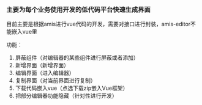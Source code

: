 ### 主要为每个业务使用开发的低代码平台快速生成界面
目前主要是根据amis进行vue代码的开发，需要对接口进行封装，amis-editor不能嵌入vue里

功能：
1. 屏蔽组件（对编辑器的某些组件进行屏蔽或者添加）
2. 新增界面（新增界面）
3. 编辑界面（进入编辑器）
4. 复制界面（对当前界面进行复制）
5. 下载代码嵌入vue（点选下载zip嵌入Vue框架）
6. 把部分编辑器功能隐藏（针对性进行开发）